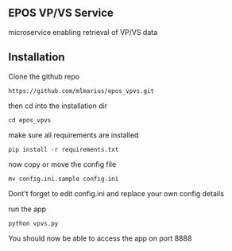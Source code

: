 ## EPOS VP/VS Service

microservice enabling retrieval of VP/VS data

## Installation

Clone the github repo
```
https://github.com/mlmarius/epos_vpvs.git
```

then cd into the installation dir
```
cd epos_vpvs
```

make sure all requirements are installed
```
pip install -r requirements.txt
```

now copy or move the config file
```
mv config.ini.sample config.ini
```

Dont't forget to edit config.ini and replace your own config details

run the app
```
python vpvs.py
```

You should now be able to access the app on port 8888
